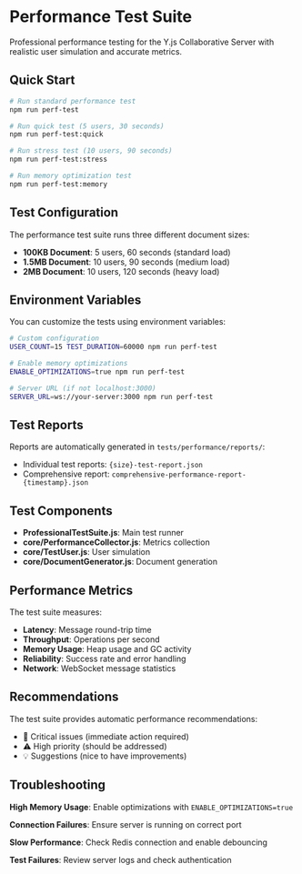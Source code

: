 # Performance Test Suite

Professional performance testing for the Y.js Collaborative Server with realistic user simulation and accurate metrics.

## Quick Start

```bash
# Run standard performance test
npm run perf-test

# Run quick test (5 users, 30 seconds)
npm run perf-test:quick

# Run stress test (10 users, 90 seconds)
npm run perf-test:stress

# Run memory optimization test
npm run perf-test:memory
```

## Test Configuration

The performance test suite runs three different document sizes:

- **100KB Document**: 5 users, 60 seconds (standard load)
- **1.5MB Document**: 10 users, 90 seconds (medium load)  
- **2MB Document**: 10 users, 120 seconds (heavy load)

## Environment Variables

You can customize the tests using environment variables:

```bash
# Custom configuration
USER_COUNT=15 TEST_DURATION=60000 npm run perf-test

# Enable memory optimizations
ENABLE_OPTIMIZATIONS=true npm run perf-test

# Server URL (if not localhost:3000)
SERVER_URL=ws://your-server:3000 npm run perf-test
```

## Test Reports

Reports are automatically generated in `tests/performance/reports/`:

- Individual test reports: `{size}-test-report.json`
- Comprehensive report: `comprehensive-performance-report-{timestamp}.json`



## Test Components

- **ProfessionalTestSuite.js**: Main test runner
- **core/PerformanceCollector.js**: Metrics collection
- **core/TestUser.js**: User simulation
- **core/DocumentGenerator.js**: Document generation

## Performance Metrics

The test suite measures:

- **Latency**: Message round-trip time
- **Throughput**: Operations per second
- **Memory Usage**: Heap usage and GC activity
- **Reliability**: Success rate and error handling
- **Network**: WebSocket message statistics

## Recommendations

The test suite provides automatic performance recommendations:

- 🚨 Critical issues (immediate action required)
- ⚠️ High priority (should be addressed)
- 💡 Suggestions (nice to have improvements)

## Troubleshooting

**High Memory Usage**: Enable optimizations with `ENABLE_OPTIMIZATIONS=true`

**Connection Failures**: Ensure server is running on correct port

**Slow Performance**: Check Redis connection and enable debouncing

**Test Failures**: Review server logs and check authentication
